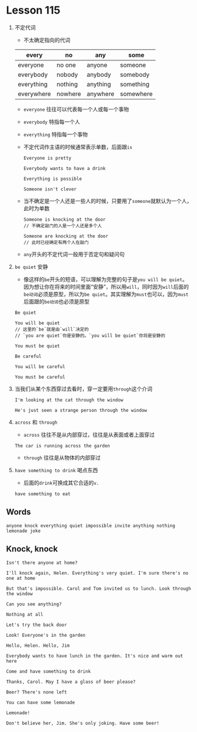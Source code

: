 # Lesson 115

1. 不定代词

   - 不太确定指向的代词

   | every      | no      | any      | some      |
   | ---------- | ------- | -------- | --------- |
   | everyone   | no one  | anyone   | someone   |
   | everybody  | nobody  | anybody  | somebody  |
   | everything | nothing | anything | something |
   | everywhere | nowhere | anywhere | somewhere |

   - `everyone` 往往可以代表每一个人或每一个事物

   - `everybody` 特指每一个人

   - `everything` 特指每一个事物

   - 不定代词作主语的时候通常表示单数，后面跟`is`

     ```
     Everyone is pretty

     Everybody wants to have a drink

     Everything is possible

     Someone isn't clever
     ```

   - 当不确定是一个人还是一些人的时候，只要用了`someone`就默认为一个人，此时为单数

     ```
     Someone is knocking at the door
     // 不确定敲门的人是一个人还是多个人

     Someone are knocking at the door
     // 此时已经确定有两个人在敲门
     ```

   - `any`开头的不定代词一般用于否定句和疑问句

2. `be quiet` 安静

   - 像这样的`be`开头的短语，可以理解为完整的句子是`you will be quiet`。因为想让你在将来的时间里面“安静”，所以用`will`，同时因为`will`后面的`be动词`必须是原型，所以为`be quiet`。其实理解为`must`也可以，因为`must`后面跟的`be动词`也必须是原型

   ```
   Be quiet

   You will be quiet
   // 这里的`be`就是由`will`决定的
   // `you are quiet`你是安静的。`you will be quiet`你将是安静的

   You must be quiet

   Be careful

   You will be careful

   You must be careful
   ```

3. 当我们从某个东西穿过去看时，穿一定要用`through`这个介词

   ```
   I'm looking at the cat through the window

   He's just seen a strange person through the window
   ```

4. `across` 和 `through`

   - `across` 往往不是从内部穿过，往往是从表面或者上面穿过

   ```
   The car is running across the garden
   ```

   - `through` 往往是从物体的内部穿过

5. `have something to drink` 喝点东西

   - 后面的`drink`可换成其它合适的`v.`

   ```
   have something to eat
   ```

## Words

```
anyone knock everything quiet impossible invite anything nothing lemonade joke
```

## Knock, knock

```
Isn't there anyone at home?

I'll knock again, Helen. Everything's very quiet. I'm sure there's no one at home

But that's impossible. Carol and Tom invited us to lunch. Look through the window

Can you see anything?

Nothing at all

Let's try the back door

Look! Everyone's in the garden

Hello, Helen. Hello, Jim

Everybody wants to have lunch in the garden. It's nice and warm out here

Come and have something to drink

Thanks, Carol. May I have a glass of beer please?

Beer? There's none left

You can have some lemonade

Lemonade!

Don't believe her, Jim. She's only joking. Have some beer!
```
